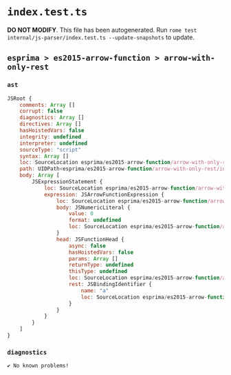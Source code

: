 # `index.test.ts`

**DO NOT MODIFY**. This file has been autogenerated. Run `rome test internal/js-parser/index.test.ts --update-snapshots` to update.

## `esprima > es2015-arrow-function > arrow-with-only-rest`

### `ast`

```javascript
JSRoot {
	comments: Array []
	corrupt: false
	diagnostics: Array []
	directives: Array []
	hasHoistedVars: false
	integrity: undefined
	interpreter: undefined
	sourceType: "script"
	syntax: Array []
	loc: SourceLocation esprima/es2015-arrow-function/arrow-with-only-rest/input.js 1:0-2:0
	path: UIDPath<esprima/es2015-arrow-function/arrow-with-only-rest/input.js>
	body: Array [
		JSExpressionStatement {
			loc: SourceLocation esprima/es2015-arrow-function/arrow-with-only-rest/input.js 1:0-1:11
			expression: JSArrowFunctionExpression {
				loc: SourceLocation esprima/es2015-arrow-function/arrow-with-only-rest/input.js 1:0-1:11
				body: JSNumericLiteral {
					value: 0
					format: undefined
					loc: SourceLocation esprima/es2015-arrow-function/arrow-with-only-rest/input.js 1:10-1:11
				}
				head: JSFunctionHead {
					async: false
					hasHoistedVars: false
					params: Array []
					returnType: undefined
					thisType: undefined
					loc: SourceLocation esprima/es2015-arrow-function/arrow-with-only-rest/input.js 1:0-1:9
					rest: JSBindingIdentifier {
						name: "a"
						loc: SourceLocation esprima/es2015-arrow-function/arrow-with-only-rest/input.js 1:4-1:5 (a)
					}
				}
			}
		}
	]
}
```

### `diagnostics`

```
✔ No known problems!

```
